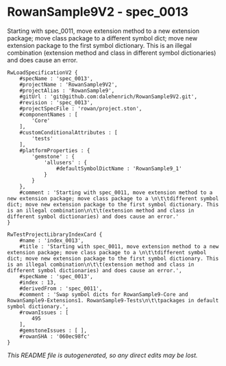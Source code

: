 # RowanSample9V2 - spec_0013
Starting with spec_0011, move extension method to a new extension package; move class package to a 
		different symbol dict; move new extension package to the first symbol dictionary. This is an illegal combination
		(extension method and class in different symbol dictionaries) and does cause an error.
```
RwLoadSpecificationV2 {
	#specName : 'spec_0013',
	#projectName : 'RowanSample9V2',
	#projectAlias : 'RowanSample9',
	#gitUrl : 'git@github.com:dalehenrich/RowanSample9V2.git',
	#revision : 'spec_0013',
	#projectSpecFile : 'rowan/project.ston',
	#componentNames : [
		'Core'
	],
	#customConditionalAttributes : [
		'tests'
	],
	#platformProperties : {
		'gemstone' : {
			'allusers' : {
				#defaultSymbolDictName : 'RowanSample9_1'
			}
		}
	},
	#comment : 'Starting with spec_0011, move extension method to a new extension package; move class package to a \n\t\tdifferent symbol dict; move new extension package to the first symbol dictionary. This is an illegal combination\n\t\t(extension method and class in different symbol dictionaries) and does cause an error.'
}

RwTestProjectLibraryIndexCard {
	#name : 'index_0013',
	#title : 'Starting with spec_0011, move extension method to a new extension package; move class package to a \n\t\tdifferent symbol dict; move new extension package to the first symbol dictionary. This is an illegal combination\n\t\t(extension method and class in different symbol dictionaries) and does cause an error.',
	#specName : 'spec_0013',
	#index : 13,
	#derivedFrom : 'spec_0011',
	#comment : 'Swap symbol dicts for RowanSample9-Core and RowanSample9-Extensions1. RowanSample9-Tests\n\t\tpackages in default symbol dictionary.',
	#rowanIssues : [
		495
	],
	#gemstoneIssues : [ ],
	#rowanSHA : '060ec98fc'
}
```

*This README file is autogenerated, so any direct edits may be lost.*
